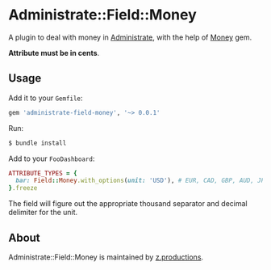 # Administrate::Field::Money

A plugin to deal with money in [Administrate], with the help of [Money] gem.

**Attribute must be in cents**.

## Usage

Add it to your `Gemfile`:

```ruby
gem 'administrate-field-money', '~> 0.0.1'
```

Run:

```bash
$ bundle install
```

Add to your `FooDashboard`:

```ruby
ATTRIBUTE_TYPES = {
  bar: Field::Money.with_options(unit: 'USD'), # EUR, CAD, GBP, AUD, JPY, ...
}.freeze
```
The field will figure out the appropriate thousand separator and decimal delimiter for the unit.

## About

Administrate::Field::Money is maintained by [z.productions].

[Administrate]: https://github.com/thoughtbot/administrate
[Money]: https://github.com/RubyMoney/money
[z.productions]: https://www.z.productions/
